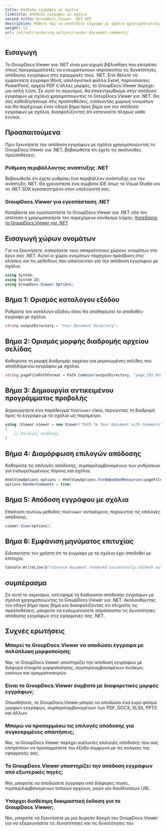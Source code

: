 ```yaml
---
title: Απόδοση εγγράφου με σχόλια
linktitle: Απόδοση εγγράφου με σχόλια
second_title: GroupDocs.Viewer .NET API
description: Μάθετε πώς να αποδίδετε έγγραφα με σχόλια χρησιμοποιώντας το GroupDocs.Viewer για .NET. Ακολουθήστε τον βήμα προς βήμα οδηγό μας για απρόσκοπτη ενσωμάτωση.
weight: 13
url: /el/net/rendering-options/render-document-comments/
---
```

## Εισαγωγή
Το GroupDocs.Viewer για .NET είναι μια ισχυρή βιβλιοθήκη που επιτρέπει στους προγραμματιστές να ενσωματώνουν απρόσκοπτα τις δυνατότητες απόδοσης εγγράφων στις εφαρμογές τους .NET. Είτε θέλετε να εμφανίσετε έγγραφα Word, υπολογιστικά φύλλα Excel, παρουσιάσεις PowerPoint, αρχεία PDF ή άλλες μορφές, το GroupDocs.Viewer παρέχει μια απλή λύση.
Σε αυτό το σεμινάριο, θα επικεντρωθούμε στην απόδοση εγγράφων με σχόλια χρησιμοποιώντας το GroupDocs.Viewer για .NET. Θα σας καθοδηγήσουμε στις προϋποθέσεις, εισάγοντας χώρους ονομάτων και θα παρέχουμε έναν οδηγό βήμα προς βήμα για την απόδοση εγγράφων με σχόλια, διασφαλίζοντας ότι κατανοείτε πλήρως κάθε έννοια.
## Προαπαιτούμενα
Πριν ξεκινήσετε την απόδοση εγγράφων με σχόλια χρησιμοποιώντας το GroupDocs.Viewer για .NET, βεβαιωθείτε ότι έχετε τις ακόλουθες προϋποθέσεις:
### Ρύθμιση περιβάλλοντος ανάπτυξης .NET
Βεβαιωθείτε ότι έχετε ρυθμίσει ένα περιβάλλον ανάπτυξης για την ανάπτυξη .NET. Θα χρειαστείτε ένα συμβατό IDE όπως το Visual Studio και το .NET SDK εγκατεστημένο στον υπολογιστή σας.
### GroupDocs.Viewer για εγκατάσταση .NET
Κατεβάστε και εγκαταστήστε το GroupDocs.Viewer για .NET από τον ιστότοπο ή χρησιμοποιήστε τον παρεχόμενο σύνδεσμο λήψης:
[Κατεβάστε το GroupDocs.Viewer για .NET](https://releases.groupdocs.com/viewer/net/)

## Εισαγωγή χώρων ονομάτων
Για να ξεκινήσετε, εισαγάγετε τους απαραίτητους χώρους ονομάτων στο έργο σας .NET. Αυτοί οι χώροι ονομάτων παρέχουν πρόσβαση στις κλάσεις και τις μεθόδους που απαιτούνται για την απόδοση εγγράφων με σχόλια.
```csharp
using System;
using System.IO;
using GroupDocs.Viewer.Options;
```

## Βήμα 1: Ορισμός καταλόγου εξόδου
Ρυθμίστε τον κατάλογο εξόδου όπου θα αποθηκευτεί το αποδοθέν έγγραφο με σχόλια.
```csharp
string outputDirectory = "Your Document Directory";
```
## Βήμα 2: Ορισμός μορφής διαδρομής αρχείου σελίδας
Καθορίστε τη μορφή διαδρομής αρχείου για μεμονωμένες σελίδες του αποδιδόμενου εγγράφου με σχόλια.
```csharp
string pageFilePathFormat = Path.Combine(outputDirectory, "page_{0}.html");
```
## Βήμα 3: Δημιουργία αντικειμένου προγράμματος προβολής
 Δημιουργήστε ένα παράδειγμα του`Viewer` class, περνώντας τη διαδρομή προς το έγγραφο με τα σχόλια ως παράμετρο.
```csharp
using (Viewer viewer = new Viewer("Path to Your Document with Comments"))
{
    // Επιλογές απόδοσης
}
```
## Βήμα 4: Διαμόρφωση επιλογών απόδοσης
Καθορίστε τις επιλογές απόδοσης, συμπεριλαμβανομένων των ρυθμίσεων για ενσωματωμένους πόρους και σχόλια.
```csharp
HtmlViewOptions options = HtmlViewOptions.ForEmbeddedResources(pageFilePathFormat);
options.RenderComments = true;
```
## Βήμα 5: Απόδοση εγγράφου με σχόλια
 Επίκληση του`View` μέθοδος του`Viewer` αντικείμενο, περνώντας τις επιλογές απόδοσης.
```csharp
viewer.View(options);
```
## Βήμα 6: Εμφάνιση μηνύματος επιτυχίας
Ειδοποιήστε τον χρήστη ότι το έγγραφο με τα σχόλια έχει αποδοθεί με επιτυχία.
```csharp
Console.WriteLine($"\nSource document rendered successfully.\nCheck output in {outputDirectory}.");
```

## συμπέρασμα
Σε αυτό το σεμινάριο, καλύψαμε τη διαδικασία απόδοσης εγγράφων με σχόλια χρησιμοποιώντας το GroupDocs.Viewer για .NET. Ακολουθώντας τον οδηγό βήμα προς βήμα και διασφαλίζοντας ότι πληροίτε τις προϋποθέσεις, μπορείτε να ενσωματώσετε απρόσκοπτα τις δυνατότητες απόδοσης εγγράφων στις εφαρμογές σας .NET.
## Συχνές ερωτήσεις
### Μπορεί το GroupDocs.Viewer να αποδώσει έγγραφα με πολύπλοκη μορφοποίηση;
Ναι, το GroupDocs.Viewer υποστηρίζει την απόδοση εγγράφων με διάφορα στοιχεία μορφοποίησης, συμπεριλαμβανομένων πινάκων, εικόνων και γραμματοσειρών.
### Είναι το GroupDocs.Viewer συμβατό με διαφορετικές μορφές εγγράφων;
Οπωσδήποτε, το GroupDocs.Viewer μπορεί να αποδώσει ένα ευρύ φάσμα μορφών εγγράφων, συμπεριλαμβανομένων των PDF, DOCX, XLSX, PPTX και άλλων.
### Μπορώ να προσαρμόσω τις επιλογές απόδοσης για συγκεκριμένες απαιτήσεις;
Ναι, το GroupDocs.Viewer παρέχει ευέλικτες επιλογές απόδοσης που σας επιτρέπουν να προσαρμόσετε την έξοδο σύμφωνα με τις ανάγκες της εφαρμογής σας.
### Το GroupDocs.Viewer υποστηρίζει την απόδοση εγγράφων από εξωτερικές πηγές;
Ναι, μπορείτε να αποδώσετε έγγραφα από διάφορες πηγές, συμπεριλαμβανομένων τοπικών αρχείων, ροών και διευθύνσεων URL.
### Υπάρχει διαθέσιμη δοκιμαστική έκδοση για το GroupDocs.Viewer;
Ναι, μπορείτε να ξεκινήσετε με μια δωρεάν δοκιμή του GroupDocs.Viewer για να εξερευνήσετε τις δυνατότητες και τις δυνατότητές του.